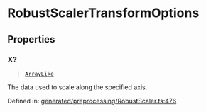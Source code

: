 # RobustScalerTransformOptions

## Properties

### X?

> [`ArrayLike`](../types/ArrayLike.md)

The data used to scale along the specified axis.

Defined in:  [generated/preprocessing/RobustScaler.ts:476](https://github.com/transitive-bullshit/scikit-learn-ts/blob/122b3c0/packages/sklearn/src/generated/preprocessing/RobustScaler.ts#L476)
